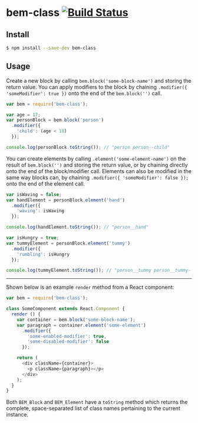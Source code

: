 # bem-class [![Build Status](https://travis-ci.org/soutar/bem-class.svg?branch=master)](https://travis-ci.org/soutar/bem-class)

## Install

```sh
$ npm install --save-dev bem-class
```

## Usage

Create a new block by calling `bem.block('some-block-name')` and storing the return value. You can apply modifiers to the block by chaining `.modifier({ 'someModifier': true })` onto the end of the `bem.block('')` call.

```js
var bem = require('bem-class');

var age = 17;
var personBlock = bem.block('person')
  .modifier({
    'child': (age < 18)
  });

console.log(personBlock.toString()); // "person person--child"
```

You can create elements by calling `.element('some-element-name')` on the result of `bem.block('')` and storing the return value, or by chaining directly onto the end of the block/modifier call. Elements can also be modified in the same way blocks can, by chaining `.modifier({ 'someModifier': false });` onto the end of the element call.

```js
var isWaving = false;
var handElement = personBlock.element('hand')
  .modifier({
    'waving': isWaving
  });

console.log(handElement.toString()); // "person__hand"

var isHungry = true;
var tummyElement = personBlock.element('tummy')
  .modifier({
    'rumbling': isHungry
  });

console.log(tummyElement.toString()); // "person__tummy person__tummy--rumbling"
```

---

Shown below is an example `render` method from a React component:

```js
var bem = require('bem-class');

class SomeComponent extends React.Component {
  render () {
    var container = bem.block('some-block-name');
    var paragraph = container.element('some-element')
      .modifier({
        'some-enabled-modifier': true,
        'some-disabled-modifier': false
      });

    return (
      <div className={container}>
        <p className={paragraph}></p>
      </div>
    );
  }
}
```

Both `BEM_Block` and `BEM_Element` have a `toString` method which returns the complete, space-separated list of class names pertaining to the current instance.
